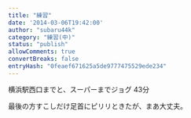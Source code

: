 ```yaml
---
title: "練習"
date: '2014-03-06T19:42:00'
author: "subaru44k"
category: "練習(中)"
status: "publish"
allowComments: true
convertBreaks: false
entryHash: "0feaef671625a5de9777475529ede234"
---
```

横浜駅西口までと、スーパーまでジョグ
43分

最後の方すこしだけ足首にピリリときたが、まあ大丈夫。
